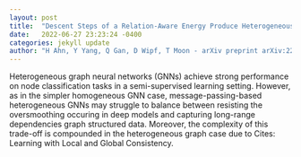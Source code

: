 ```yaml
---
layout: post
title:  "Descent Steps of a Relation-Aware Energy Produce Heterogeneous Graph Neural Networks"
date:   2022-06-27 23:23:24 -0400
categories: jekyll update
author: "H Ahn, Y Yang, Q Gan, D Wipf, T Moon - arXiv preprint arXiv:2206.11081, 2022"
---
```

Heterogeneous graph neural networks (GNNs) achieve strong performance on node classification tasks in a semi-supervised learning setting. However, as in the simpler homogeneous GNN case, message-passing-based heterogeneous GNNs may struggle to balance between resisting the oversmoothing occuring in deep models and capturing long-range dependencies graph structured data. Moreover, the complexity of this trade-off is compounded in the heterogeneous graph case due to  Cites: Learning with Local and Global Consistency.